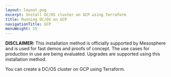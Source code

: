 ```yaml
---
layout: layout.pug
excerpt: Install DC/OS cluster on GCP using Terraform
title: Running DC/OS on GCP
navigationTitle: GCP
menuWeight: 15
---
```

<p class="message--warning"><strong>DISCLAIMER: </strong>This installation method is officially supported by Mesosphere and is used for fast demos and proofs of concept. The use cases for production in use are being evaluated. Upgrades are supported using this installation method.</p>

You can create a DC/OS cluster on GCP using Terraform.
